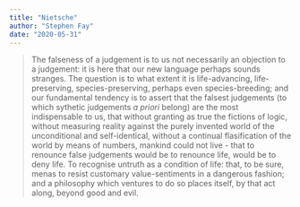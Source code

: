 ```yaml
---
title: "Nietsche"
author: "Stephen Fay"
date: "2020-05-31"
---
```



> The falseness of a judgement is to us not necessarily an objection to a judgement: it is here that our new language perhaps sounds stranges. The question is to what extent it is life-advancing, life-preserving, species-preserving, perhaps even species-breeding; and our fundamental tendency is to assert that the falsest judgements (to which sythetic judgements *a priori* belong) are the most indispensable to us, that without granting as true the fictions of logic, without measuring reality against the purely invented world of the unconditional and self-identical, without a continual flasification of the world by means of numbers, mankind could not live - that to renounce false judgements would be to renounce life, would be to deny life. To recognise untruth as a condition of life: that, to be sure, menas to resist customary value-sentiments in a dangerous fashion; and a philosophy which ventures to do so places itself, by that act along, beyond good and evil. 

